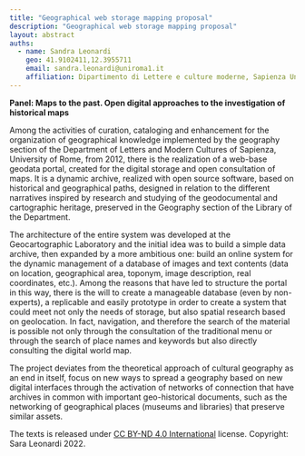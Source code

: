 ```yaml
---
title: "Geographical web storage mapping proposal"
description: "Geographical web storage mapping proposal"
layout: abstract
auths:
  - name: Sandra Leonardi
    geo: 41.9102411,12.3955711
    email: sandra.leonardi@uniroma1.it
    affiliation: Dipartimento di Lettere e culture moderne, Sapienza Università di Roma, Rome, Italy
---
```


**Panel: Maps to the past. Open digital approaches to the investigation of historical maps**


Among the activities of curation, cataloging and enhancement for the organization of geographical knowledge implemented by the geography section of the Department of Letters and Modern Cultures of Sapienza, University of Rome, from 2012, there is the realization of a web-base geodata portal, created for the digital storage and open consultation of maps. It is a dynamic archive, realized with open source software, based on historical and geographical paths, designed in relation to the different narratives inspired by research and studying of the geodocumental and cartographic heritage, preserved in the Geography section of the Library of the Department.

The architecture of the entire system was developed at the Geocartographic Laboratory and the initial idea was to build a simple data archive, then expanded by a more ambitious one: build an online system for the dynamic management of a database of images and text contents (data on location, geographical area, toponym, image description, real coordinates, etc.). Among the reasons that have led to structure the portal in this way, there is the will to create a manageable database (even by non-experts), a replicable and easily prototype in order to create a system that could meet not only the needs of storage, but also spatial research based on geolocation. In fact, navigation, and therefore the search of the material is possible not only through the consultation of the traditional menu or through the search of place names and keywords but also directly consulting the digital world map.

The project deviates from the theoretical approach of cultural geography as an end in itself, focus on new ways to spread a geography based on new digital interfaces through the activation of networks of connection that have archives in common with important geo-historical documents, such as the networking of geographical places (museums and libraries) that preserve similar assets. 

The texts is released under [CC BY-ND 4.0 International](https://creativecommons.org/licenses/by-nd/4.0/) license. Copyright: Sara Leonardi 2022.
